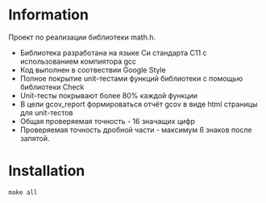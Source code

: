 # Information
Проект по реализации библиотеки math.h.

- Библиотека разработана на языке Си стандарта C11 с использованием компиятора gcc
- Код выполнен в соотвествии Google Style
- Полное покрытие unit-тестами функций библиотеки c помощью библиотеки Check
- Unit-тесты покрывают более 80% каждой функции
- В цели gcov_report формироваться отчёт gcov в виде html страницы для unit-тестов
- Общая проверяемая точность - 16 значащих цифр
- Проверяемая точность дробной части - максимум 6 знаков после запятой.


# Installation
```
make all
```
